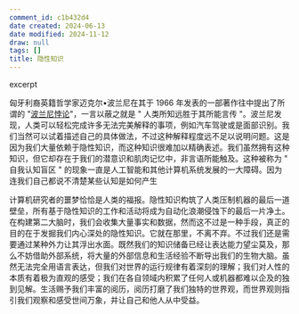 ```yaml
---
comment_id: c1b432d4
date created: 2024-06-13
date modified: 2024-11-12
draw: null
tags: []
title: 隐性知识
---
```

excerpt

<!-- more -->

匈牙利裔英籍哲学家迈克尔•波兰尼在其于 1966 年发表的一部著作往中提出了所谓的 "[波兰尼悖论](波兰尼悖论.md)"，一言以蔽之就是 " 人类所知远胜于其所能言传 "。波兰尼发现，人类可以轻松完成许多无法完美解释的事项，例如汽车驾驶或是面部识别。我们当然可以试着描述自己的具体做法，不过这种解释程度远不足以说明问题。这是因为我们大量依赖于隐性知识，而这种知识很难加以精确表述。我们虽然拥有这种知识，但它却存在于我们的潜意识和肌肉记忆中，非言语所能触及。这种被称为 " 自我认知盲区 " 的现象一直是人工智能和其他计算机系统发展的一大障碍。因为连我们自己都说不清楚某些认知是如何产生

计算机研究者的噩梦恰恰是人类的福报。隐性知识构筑了人类压制机器的最后一道壁垒，所有基于隐性知识的工作和活动将成为自动化浪潮侵蚀下的最后一片净土。在构建第二大脑时，我们会收集大量事实和数据，然而这不过是一种手段，真正的目的在于发掘我们内心深处的隐性知识。它就在那里，不离不弃。不过我们还是需要通过某种外力让其浮出水面。既然我们的知识储备已经让表达能力望尘莫及，那么不妨借助外部系统，将大量的外部信息和生活经验不断导出我们的生物大脑。虽然无法完全用语言表达，但我们对世界的运行规律有着深刻的理解；我们对人性的本质有着极为直观的感受；我们在各自领域内积累了任何人或机器都难以企及的独到见解。生活赐予我们丰富的阅历，阅历打磨了我们独特的世界观，而世界观则指引我们观察和感受世间万象，并让自己和他人从中受益。

	 
